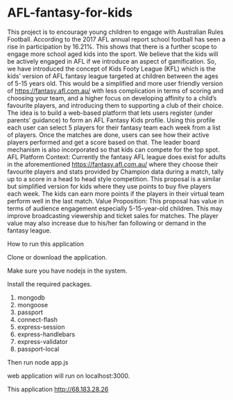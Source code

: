 # AFL-fantasy-for-kids
This project is to encourage young children to engage with Australian Rules Football. According to the 2017 AFL annual report school football has seen a rise in participation by 16.21%. This shows that there is a further scope to engage more school aged kids into the sport. We believe that the kids will be actively engaged in AFL if we introduce an aspect of gamification. So, we have introduced the concept of Kids Footy League (KFL) which is the kids’ version of AFL fantasy league targeted at children between the ages of 5-15 years old. This would be a simplified and more user friendly version of https://fantasy.afl.com.au/ with less complication in terms of scoring and choosing your team, and a higher focus on developing affinity to a child’s favourite players, and introducing them to supporting a club of their choice. The idea is to build a web-based platform that lets users register (under parents’ guidance) to form an AFL Fantasy Kids profile. Using this profile each user can select 5 players for their fantasy team each week from a list of players. Once the matches are done, users can see how their active players performed and get a score based on that. The leader board mechanism is also incorporated so that kids can compete for the top spot. AFL Platform Context: Currently the fantasy AFL league does exist for adults in the aforementioned https://fantasy.afl.com.au/ where they choose their favourite players and stats provided by Champion data during a match, tally up to a score in a head to head style competition. This proposal is a similar but simplified version for kids where they use points to buy five players each week. The kids can earn more points if the players in their virtual team perform well in the last match. Value Proposition: This proposal has value in terms of audience engagement especially 5-15-year-old children. This may improve broadcasting viewership and ticket sales for matches. The player value may also increase due to his/her fan following or demand in the fantasy league.


How to run this application

Clone or download the application.

Make sure you have nodejs in the system.

Install the required packages.

1. mongodb
2. mongoose
3. passport
4. connect-flash
5. express-session
6. express-handlebars
7. express-validator
8. passport-local

Then run node app.js 

web application will run on localhost:3000.

This application
http://68.183.28.26 
